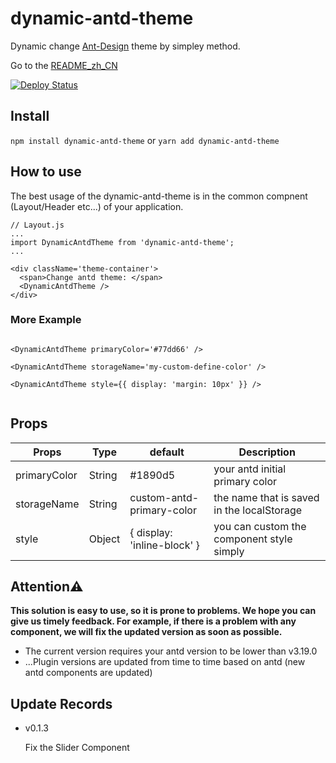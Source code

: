 # dynamic-antd-theme

Dynamic change [Ant-Design](https://ant.design) theme by simpley method.

Go to the [README_zh_CN](./README_zh_CN.md)

[![Deploy Status](https://circleci.com/gh/zeit/now-desktop.svg?style=shield)](https://dynamic-antd-theme.luffyzh.now.sh/)

## Install

`npm install dynamic-antd-theme` or `yarn add dynamic-antd-theme`


## How to use

The best usage of the dynamic-antd-theme is in the common compnent (Layout/Header etc...) of your application.

```
// Layout.js
...
import DynamicAntdTheme from 'dynamic-antd-theme';
...

<div className='theme-container'>
  <span>Change antd theme: </span>
  <DynamicAntdTheme />
</div>

```
### More Example

```

<DynamicAntdTheme primaryColor='#77dd66' />

<DynamicAntdTheme storageName='my-custom-define-color' />

<DynamicAntdTheme style={{ display: 'margin: 10px' }} />


```

## Props

| Props       | Type   | default                  | Description         |
| ---------- | ------ | --------------------- | ------------ |
| primaryColor   | String | #1890d5 |  your antd initial primary color      |
| storageName   | String |   custom-antd-primary-color  | the name that is saved in the localStorage    |
| style   | Object |  { display: 'inline-block' }  | you can custom the component style simply  |

## Attention⚠️

**This solution is easy to use, so it is prone to problems. We hope you can give us timely feedback. For example, if there is a problem with any component, we will fix the updated version as soon as possible.**

 - The current version requires your antd version to be lower than v3.19.0
 - ...Plugin versions are updated from time to time based on antd (new antd components are updated)

## Update Records

 - v0.1.3
    
    Fix the Slider Component